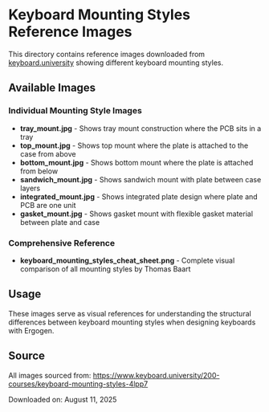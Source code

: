 # Keyboard Mounting Styles Reference Images

This directory contains reference images downloaded from [keyboard.university](https://www.keyboard.university/200-courses/keyboard-mounting-styles-4lpp7) showing different keyboard mounting styles.

## Available Images

### Individual Mounting Style Images
- **tray_mount.jpg** - Shows tray mount construction where the PCB sits in a tray
- **top_mount.jpg** - Shows top mount where the plate is attached to the case from above
- **bottom_mount.jpg** - Shows bottom mount where the plate is attached from below
- **sandwich_mount.jpg** - Shows sandwich mount with plate between case layers
- **integrated_mount.jpg** - Shows integrated plate design where plate and PCB are one unit
- **gasket_mount.jpg** - Shows gasket mount with flexible gasket material between plate and case

### Comprehensive Reference
- **keyboard_mounting_styles_cheat_sheet.png** - Complete visual comparison of all mounting styles by Thomas Baart

## Usage
These images serve as visual references for understanding the structural differences between keyboard mounting styles when designing keyboards with Ergogen.

## Source
All images sourced from: https://www.keyboard.university/200-courses/keyboard-mounting-styles-4lpp7

Downloaded on: August 11, 2025
